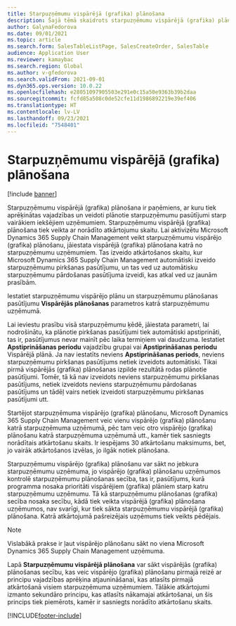 ```yaml
---
title: Starpuzņēmumu vispārējā (grafika) plānošana
description: Šajā tēmā skaidrots starpuzņēmumu vispārējā (grafika) plānošana
author: GalynaFedorova
ms.date: 09/01/2021
ms.topic: article
ms.search.form: SalesTableListPage, SalesCreateOrder, SalesTable
audience: Application User
ms.reviewer: kamaybac
ms.search.region: Global
ms.author: v-gfedorova
ms.search.validFrom: 2021-09-01
ms.dyn365.ops.version: 10.0.22
ms.openlocfilehash: e28051097905503e291e0c15a50e9363b39b2daa
ms.sourcegitcommit: fcfd85a508c0de52cfe11d1986892219e39ef406
ms.translationtype: HT
ms.contentlocale: lv-LV
ms.lasthandoff: 09/23/2021
ms.locfileid: "7548401"
---
```

# <a name="intercompany-master-scheduling"></a>Starpuzņēmumu vispārējā (grafika) plānošana

[!include [banner](../../includes/banner.md)]

Starpuzņēmumu vispārējā (grafika) plānošana ir paņēmiens, ar kuru tiek aprēķinātas vajadzības un veidoti plānotie starpuzņēmumu pasūtījumi starp vairākiem iekšējiem uzņēmumiem. Starpuzņēmumu vispārējā (grafika) plānošana tiek veikta ar norādīto atkārtojumu skaitu. Lai aktivizētu Microsoft Dynamics 365 Supply Chain Management veikt starpuzņēmumu vispārējo (grafika) plānošanu, jāiestata vispārējā (grafika) plānošana katrā no starpuzņēmumu uzņēmumiem. Tas izveido atkārtošanos skaitu, kur Microsoft Dynamics 365 Supply Chain Management automātiski izveido starpuzņēmumu pirkšanas pasūtījumu, un tas ved uz automātisku starpuzņēmumu pārdošanas pasūtījuma izveidi, kas atkal ved uz jaunām prasībām.

Iestatiet starpuzņēmumu vispārējo plānu un starpuzņēmumu plānošanas pasūtījumu **Vispārējās plānošanas** parametros katrā starpuzņēmumu uzņēmumā.

Lai ieviestu prasību visā starpuzņēmumu ķēdē, jāiestata parametri, lai nodrošinātu, ka plānotie pirkšanas pasūtījumi tiek automātiski apstiprināti, tas ir, pasūtījumus nevar mainīt pēc laika termiņiem vai daudzuma. Iestatiet **Apstiprināšanas periodu** vajadzību grupai vai **Apstiprināšanas periodu** Vispārējā plānā. Ja nav iestatīts neviens **Apstiprināšanas periods**, neviens starpuzņēmumu pirkšanas pasūtījums netiek izveidots automātiski. Tikai pirmā vispārējās (grafika) plānošanas izpilde rezultātā rodas plānotie pasūtījumi. Tomēr, tā kā nav izveidots neviens starpuzņēmumu pirkšanas pasūtījums, netiek izveidots neviens starpuzņēmumu pārdošanas pasūtījums un tādēļ vairs netiek izveidoti starpuzņēmumu pirkšanas pasūtījumi utt.

Startējot starpuzņēmuma vispārējo (grafika) plānošanu, Microsoft Dynamics 365 Supply Chain Management veic vienu vispārējo (grafika) plānošanu katrā starpuzņēmuma uzņēmumā, pēc tam veic otro vispārējo (grafika) plānošanu katrā starpuzņēmuma uzņēmumā utt., kamēr tiek sasniegts norādītais atkārtošanu skaits. Ir iespējams 30 atkārtošanu maksimums, bet, jo vairāk atkārtošanos izvēlas, jo ilgāk notiek plānošana.

Starpuzņēmumu vispārējo (grafika) plānošanu var sākt no jebkura starpuzņēmumu uzņēmuma, jo vispārējo (grafika) plānošanu uzņēmumos kontrolē starpuzņēmumu plānošanas secība, tas ir, pasūtījums, kurā programma nosaka prioritāti vispārējiem (grafika) plāniem starp katru starpuzņēmumu uzņēmumu. Tā kā starpuzņēmumu plānošanas (grafika) secība nosaka secību, kādā tiek veikta vispārējā (grafika) plānošana uzņēmumos, nav svarīgi, kur tiek sākta starpuzņēmumu vispārējā (grafika) plānošana. Katrā atkārtojumā pašreizējais uzņēmums tiek veikts pēdējais.

> [!NOTE]
> Vislabākā prakse ir ļaut vispārējo plānošanu sākt no viena Microsoft Dynamics 365 Supply Chain Management uzņēmuma.

Lapā **Starpuzņēmumu vispārējā plānošana** var sākt vispārējās (grafika) plānošanas secību, kas veic vispārējo (grafika) plānošanu pirmajā reizē ar principu vajadzības aprēķina atjaunināšanai, kas atlasīts pirmajā atkārtošanā visiem starpuzņēmuma uzņēmumiem. Tālākie atkārtojumi izmanto sekundāro principu, kas atlasīts nākamajai atkārtošanai, un šis princips tiek piemērots, kamēr ir sasniegts norādīto atkārtošanu skaits.

[!INCLUDE[footer-include](../../includes/footer-banner.md)]

